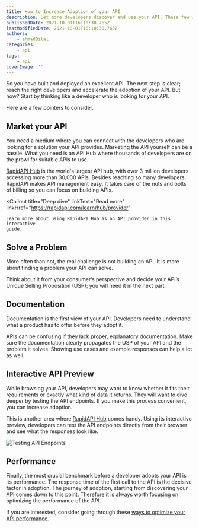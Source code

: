 ```yaml
---
title: How to Increase Adoption of your API
description: Let more developers discover and use your API. These few ways can increase API adoption.
publishedDate: 2021-10-01T16:10:30.765Z
lastModifiedDate: 2021-10-01T16:10:30.765Z
authors:
    - ahmadBilal
categories:
    - api
tags:
    - api
coverImage: ''
---
```


<Lead>
	So you have built and deployed an excellent API. The next step is clear;
	reach the right developers and accelerate the adoption of your API. But how?
	Start by thinking like a developer who is looking for your API.
</Lead>

Here are a few pointers to consider.

## Market your API

You need a medium where you can connect with the developers who are looking for a solution your API provides. Marketing the API yourself can be a hassle. What you need is an API Hub where thousands of developers are on the prowl for suitable APIs to use.

[RapidAPI Hub](https://RapidAPI.com/hub?utm_source=RapidAPI.com/guides&utm_medium=DevRel&utm_campaign=DevRel) is the world's largest API hub, with over 3 million developers accessing more than 30,000 APIs. Besides reaching so many developers, RapidAPI makes API management easy. It takes care of the nuts and bolts of billing so you can focus on building APIs.

<Callout
	title="Deep dive"
	linkText="Read more"
	linkHref="https://rapidapi.com/learn/hub/provider"
>
	Learn more about using RapidAPI Hub as an API provider in this interactive
	guide.
</Callout>

## Solve a Problem

More often than not, the real challenge is not building an API. It is more about finding a problem your API can solve.

Think about it from your consumer’s perspective and decide your API’s Unique Selling Proposition (USP); you will need it in the next part.

## Documentation

Documentation is the first view of your API. Developers need to understand what a product has to offer before they adopt it.

APIs can be confusing if they lack proper, explanatory documentation. Make sure the documentation clearly propagates the USP of your API and the problem it solves. Showing use cases and example responses can help a lot as well.

## Interactive API Preview

While browsing your API, developers may want to know whether it fits their requirements or exactly what kind of data it returns. They will want to dive deeper by testing the API endpoints. If you make this process convenient, you can increase adoption.

This is another area where [RapidAPI Hub](https://RapidAPI.com/hub?utm_source=RapidAPI.com/guides&utm_medium=DevRel&utm_campaign=DevRel) comes handy. Using its interactive preview, developers can test the API endpoints directly from their browser and see what the responses look like.

![Testing API Endpoints](https://raw.githubusercontent.com/RapidAPI/DevRel-Stack-Data/production/guides/posts/increase-api-adoption/images/endpoints.jpg)

## Performance

Finally, the most crucial benchmark before a developer adopts your API is its performance. The response time of the first call to the API is the decisive factor in adoption. The journey of adoption, starting from discovering your API comes down to this point. Therefore it is always worth focusing on optimizing the performance of the API.

If you are interested, consider going through these [ways to optimize your API performance](https://rapidapi.com/guides/optimize-api).
